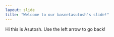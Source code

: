 ```yaml
---
layout: slide
title: "Welcome to our basnetasutosh's slide!"
---
```

Hi this is Asutosh.
Use the left arrow to go back!
